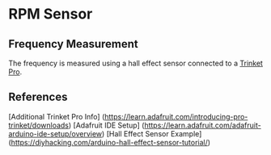 
# RPM Sensor

## Frequency Measurement
The frequency is measured using a hall effect sensor connected to a [Trinket Pro](https://www.adafruit.com/product/2000).

## References
[Additional Trinket Pro Info] (https://learn.adafruit.com/introducing-pro-trinket/downloads)
[Adafruit IDE Setup] (https://learn.adafruit.com/adafruit-arduino-ide-setup/overview)
[Hall Effect Sensor Example] (https://diyhacking.com/arduino-hall-effect-sensor-tutorial/)
